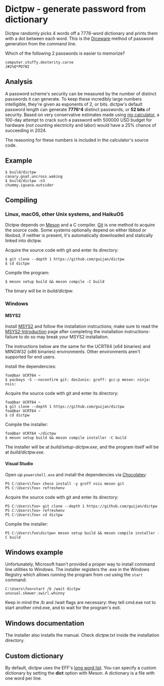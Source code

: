 <!--
Copyright (c) 2021-2022, 2024 Guilherme Janczak <guilherme.janczak@yandex.com>

Permission to use, copy, modify, and distribute this software for any
purpose with or without fee is hereby granted, provided that the above
copyright notice and this permission notice appear in all copies.

THE SOFTWARE IS PROVIDED "AS IS" AND THE AUTHOR DISCLAIMS ALL WARRANTIES
WITH REGARD TO THIS SOFTWARE INCLUDING ALL IMPLIED WARRANTIES OF
MERCHANTABILITY AND FITNESS. IN NO EVENT SHALL THE AUTHOR BE LIABLE FOR
ANY SPECIAL, DIRECT, INDIRECT, OR CONSEQUENTIAL DAMAGES OR ANY DAMAGES
WHATSOEVER RESULTING FROM LOSS OF USE, DATA OR PROFITS, WHETHER IN AN
ACTION OF CONTRACT, NEGLIGENCE OR OTHER TORTIOUS ACTION, ARISING OUT OF
OR IN CONNECTION WITH THE USE OR PERFORMANCE OF THIS SOFTWARE.
-->

# Dictpw - generate password from dictionary
Dictpw randomly picks 4 words off a 7776-word dictionary and prints them with a
dot between each word. This is the
[Diceware](https://en.wikipedia.org/wiki/Diceware) method of password generation
from the command line.

Which of the following 2 passwords is easier to memorize?
```
computer.stuffy.dexterity.carve
J#2%Q*PDfNI
```

## Analysis
A password scheme's security can be measured by the number of distinct passwords
it can generate. To keep these incredibly large numbers intelligible, they're
given as exponents of 2, or bits. dictpw's default password length can generate
__7776^4__ distinct passwords, or __52 bits__ of security. Based on very
conservative estimates made using [my calculator](src/sec_pw_bits.bc), a 100-day
attempt to crack such a password with 500000 USD budget for hardware (not
counting electricity and labor) would have a 25% chance of succeeding in 2024.

The reasoning for these numbers is included in the calculator's source code.

## Example
```console
$ build/dictpw
canary.gnat.uncross.waking
$ build/dictpw -n3
chummy.iguana.outsider
```

## Compiling
### Linux, macOS, other Unix systems, and HaikuOS
Dictpw depends on [Meson](https://mesonbuild.com/) and a C compiler.
[Git](https://git-scm.com/) is one method to acquire the source code.
Some systems optionally depend on either libbsd or libobsd, if neither is
present, it's automatically downloaded and statically linked into dictpw.

Acquire the source code with git and enter its directory:
```console
$ git clone --depth 1 https://github.com/guijan/dictpw
$ cd dictpw
```

Compile the program:
```console
$ meson setup build && meson compile -C build
```
The binary will be in _build/dictpw_.

### Windows
#### MSYS2
Install [MSYS2](https://www.msys2.org/) and follow the installation
instructions; make sure to read the
[MSYS2-Introduction](https://www.msys2.org/wiki/MSYS2-introduction/) page after
completing the installation instructions-failure to do so may break your MSYS2
installation.

The instructions below are the same for the UCRT64 (x64 binaries) and MINGW32
(x86 binaries) environments. Other environments aren't supported for end users.

Install the dependencies:
```console
foo@bar UCRT64 ~
$ pacboys -S --noconfirm git: dos2unix: groff: gcc:p meson: ninja: nsis:
```

Acquire the source code with git and enter its directory:
```console
foo@bar UCRT64 ~
$ git clone --depth 1 https://github.com/guijan/dictpw
foo@bar UCRT64 ~
$ cd dictpw
```

Compile the installer:
```console
foo@bar UCRT64 ~/dictpw
$ meson setup build && meson compile installer -C build
```
The installer will be at _build/setup-dictpw.exe_, and the program itself will
be at _build/dictpw.exe_.

#### Visual Studio
Open up `powershell.exe` and install the dependencies via
[Chocolatey](https://chocolatey.org/):
```console
PS C:\Users\foo> choco install -y groff nsis meson git
PS C:\Users\foo> refreshenv
```

Acquire the source code with git and enter its directory:
```console
PS C:\Users\foo> git clone --depth 1 https://github.com/guijan/dictpw
PS C:\Users\foo> refreshenv
PS C:\Users\foo> cd dictpw
```

Compile the installer:
```console
PS C:\Users\foo\dictpw> meson setup build && meson compile installer -C build
```

## Windows example
Unfortunately, Microsoft hasn't provided a proper way to install command line
utilities to Windows. The installer registers the .exe in the Windows Registry
which allows running the program from `cmd` using the `start` command:
```console
C:\Users\foo>start /b /wait dictpw
unusual.skewer.swirl.whinny
```
Keep in mind the /b and /wait flags are necessary: they tell cmd.exe not to
start another cmd.exe, and to wait for the program's exit.

## Windows documentation
The installer also installs the manual. Check _dictpw.txt_ inside the
installation directory.

## Custom dictionary
By default, dictpw uses the EFF's
[long word list](https://www.eff.org/deeplinks/2016/07/new-wordlists-random-passphrases).
You can specify a custom dictionary by setting the __dict__ option with Meson. A
dictionary is a file with one word per line.
